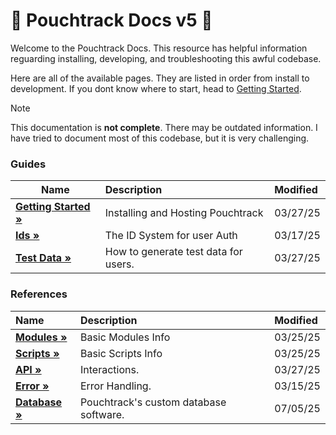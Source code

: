 # 📖 Pouchtrack Docs v5 📖

Welcome to the Pouchtrack Docs. This resource has helpful information reguarding installing, developing, and troubleshooting this awful codebase.

Here are all of the available pages. They are listed in order from install to development. If you dont know where to start, head to [Getting Started](gettingstarted.md).

> [!NOTE]
> This documentation is **not complete**. There may be outdated information. I have tried to document most of this codebase, but it is very challenging.

### Guides

| Name                                              | Description                          | Modified |
| ------------------------------------------------- | :----------------------------------- | :------- |
| **[Getting Started »](guides/gettingstarted.md)** | Installing and Hosting Pouchtrack    | 03/27/25 |
| **[Ids »](guides/ids.md)**                        | The ID System for user Auth          | 03/17/25 |
| **[Test Data »](guides/test-data.md)**            | How to generate test data for users. | 03/27/25 |

### References

| Name                                     | Description                            | Modified |
| :--------------------------------------- | :------------------------------------- | :------- |
| **[Modules »](references/modules.md)**   | Basic Modules Info                     | 03/25/25 |
| **[Scripts »](references/scripts.md)**   | Basic Scripts Info                     | 03/25/25 |
| **[API »](references/api.md)**           | Interactions.                          | 03/27/25 |
| **[Error »](references/error.md)**       | Error Handling.                        | 03/15/25 |
| **[Database »](references/database.md)** | Pouchtrack's custom database software. | 07/05/25 |
